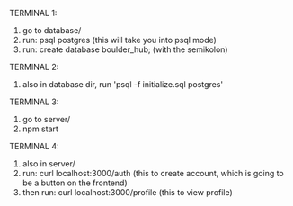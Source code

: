 TERMINAL 1:
1. go to database/
2. run: psql postgres (this will take you into psql mode)
3. run: create database boulder_hub; (with the semikolon)

TERMINAL 2:
1. also in database dir, run 'psql -f initialize.sql postgres'

TERMINAL 3:
1. go to server/
2. npm start

TERMINAL 4:
1. also in server/
2. run: curl localhost:3000/auth (this to create account, which is going to be a button on the frontend)
3. then run: curl localhost:3000/profile (this to view profile)